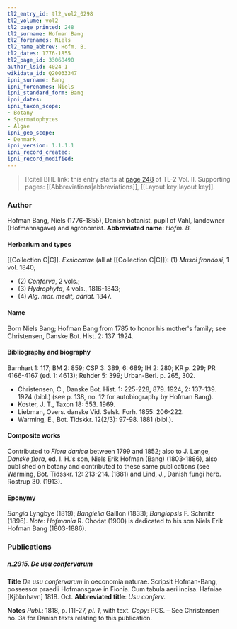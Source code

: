 ```yaml
---
tl2_entry_id: tl2_vol2_0298
tl2_volume: vol2
tl2_page_printed: 248
tl2_surname: Hofman Bang
tl2_forenames: Niels
tl2_name_abbrev: Hofm. B.
tl2_dates: 1776-1855
tl2_page_id: 33068490
author_lsid: 4024-1
wikidata_id: Q20033347
ipni_surname: Bang
ipni_forenames: Niels
ipni_standard_form: Bang
ipni_dates: 
ipni_taxon_scope: 
- Botany
- Spermatophytes
- Algae
ipni_geo_scope: 
- Denmark
ipni_version: 1.1.1.1
ipni_record_created: 
ipni_record_modified:
---
```



> [!cite] BHL link: this entry starts at [page 248](https://www.biodiversitylibrary.org/page/33068490) of TL-2 Vol. II.
> Supporting pages: [[Abbreviations|abbreviations]], [[Layout key|layout key]].

### Author

Hofman Bang, Niels (1776-1855), Danish botanist, pupil of Vahl, landowner (Hofmannsgave) and agronomist. 
**Abbreviated name**: *Hofm. B.*

#### Herbarium and types

[[Collection C|C]].
*Exsiccatae* (all at [[Collection C|C]]): (1) *Musci frondosi*, 1 vol. 1840;
- (2) *Conferva*, 2 vols.;
- (3) *Hydrophyta*, 4 vols., 1816-1843;
- (4) *Alg. mar. medit, adriat.* 1847.

#### Name

Born Niels Bang; Hofman Bang from 1785 to honor his mother's family; see Christensen, Danske Bot. Hist. 2: 137. 1924.

#### Bibliography and biography

Barnhart 1: 117; BM 2: 859; CSP 3: 389, 6: 689; IH 2: 280; KR p. 299; PR 4166-4167 (ed. 1: 4613); Rehder 5: 399; Urban-Berl. p. 265, 302.
- Christensen, C., Danske Bot. Hist. 1: 225-228, 879. 1924, 2: 137-139. 1924 (bibl.) (see p. 138, no. 12 for autobiography by Hofman Bang).
- Koster, J. T., Taxon 18: 553. 1969.
- Liebman, Overs. danske Vid. Selsk. Forh. 1855: 206-222.
- Warming, E., Bot. Tidskkr. 12(2/3): 97-98. 1881 (bibl.).

#### Composite works

Contributed to *Flora danica* between 1799 and 1852; also to J. Lange, *Danske flora*, ed. I. H.'s son, Niels Erik Hofman (Bang) (1803-1886), also published on botany and contributed to these same publications (see Warming, Bot. Tidsskr. 12: 213-214. (1881) and Lind, J., Danish fungi herb. Rostrup 30. (1913).

#### Eponymy

*Bangia* Lyngbye (1819); *Bangiella* Gaillon (1833); *Bangiopsis* F. Schmitz (1896). *Note*: *Hofmania* R. Chodat (1900) is dedicated to his son Niels Erik Hofman Bang (1803-1886).

### Publications

##### n.2915. De usu confervarum

**Title**
*De usu confervarum* in oeconomia naturae. Scripsit Hofman-Bang, possessor praedii Hofmansgave in Fionia. Cum tabula aeri incisa. Hafniae \[Kjöbnhavn\] 1818. Oct.
**Abbreviated title**: *Usu conferv.*

**Notes**
*Publ*.: 1818, p. \[1\]-27, *pl. 1*, with text. *Copy*: PCS. – See Christensen no. 3a for Danish texts relating to this publication.

